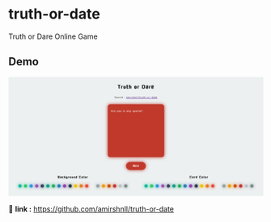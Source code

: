 # truth-or-date
Truth or Dare Online Game

## Demo
![Demo](screenshot.png)

🔗 **link :** https://github.com/amirshnll/truth-or-date
